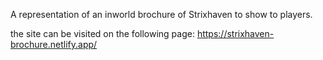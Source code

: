 A representation of an inworld brochure of Strixhaven to show to players.

the site can be visited on the following page: https://strixhaven-brochure.netlify.app/

